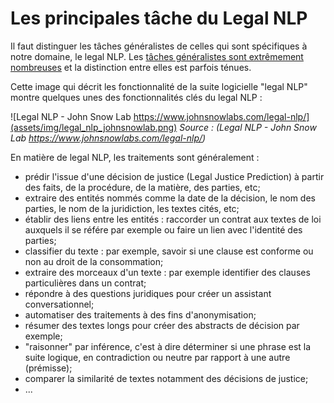 # Les principales tâche du Legal NLP

Il faut distinguer les tâches généralistes de celles qui sont spécifiques à notre domaine, le legal NLP. Les [tâches généralistes sont extrêmement nombreuses](https://medium.com/@miranthaj/25-nlp-tasks-at-a-glance-52e3fdff32e2) et la distinction entre elles est parfois ténues.

Cette image qui décrit les fonctionnalité de la suite logicielle "legal NLP" montre quelques unes des fonctionnalités clés du legal NLP :

![Legal NLP - John Snow Lab https://www.johnsnowlabs.com/legal-nlp/](assets/img/legal_nlp_johnsnowlab.png)
*Source : (Legal NLP - John Snow Lab https://www.johnsnowlabs.com/legal-nlp/)*
  
En matière de legal NLP, les traitements sont généralement :

- prédir l'issue d'une décision de justice (Legal Justice Prediction) à partir des faits, de la procédure, de la matière, des parties, etc;
- extraire des entités nommés comme la date de la décision, le nom des parties, le nom de la juridiction, les textes cités, etc;
- établir des liens entre les entités : raccorder un contrat aux textes de loi auxquels il se référe par exemple ou faire un lien avec l'identité des parties;
- classifier du texte : par exemple, savoir si une clause est conforme ou non au droit de la consommation;
- extraire des morceaux d'un texte : par exemple identifier des clauses particulières dans un contrat;
- répondre à des questions juridiques pour créer un assistant conversationnel;
- automatiser des traitements à des fins d'anonymisation;
- résumer des textes longs pour créer des abstracts de décision par exemple;
- "raisonner" par inférence, c'est à dire déterminer si une phrase est la suite logique, en contradiction ou neutre par rapport à une autre (prémisse);
- comparer la similarité de textes notamment des décisions de justice; 
- ...


